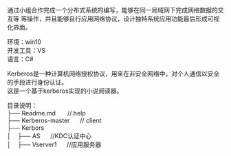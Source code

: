 通过小组合作完成一个分布式系统的编写，能够在同一局域网下完成网络数据的交互等 等操作，并且能够自行应用网络协议，设计独特系统应用功能最后形成可视化界面。   
   
环境：win10  
开发工具：VS  
语言：C#  
  
Kerberos是一种计算机网络授权协议，用来在非安全网络中，对个人通信以安全的手段进行身份认证。  
这是一个基于kerberos实现的小说阅读器。  
 
目录说明：   
├── Readme.md  &nbsp;&nbsp;&nbsp;&nbsp;&nbsp;  // help  
├── Kerberos-master      &nbsp;&nbsp;&nbsp;&nbsp;      // client  
├── Kerbors  
│&nbsp;&nbsp;&nbsp;&nbsp;├── AS     &nbsp;&nbsp;&nbsp;&nbsp;     //KDC认证中心  
│&nbsp;&nbsp;&nbsp;&nbsp;├── Vserver1   &nbsp;&nbsp;&nbsp;&nbsp;         //应用服务器  
                   
